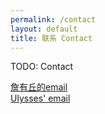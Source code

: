 ```yaml
---
permalink: /contact
layout: default
title: 联系 Contact
---
```


TODO: Contact

[詹有丘的email][ulysses_email]<br/>
[Ulysses' email][ulysses_email]

[ulysses_email]: mailto:zhanyouqiu@jdfzib.org
